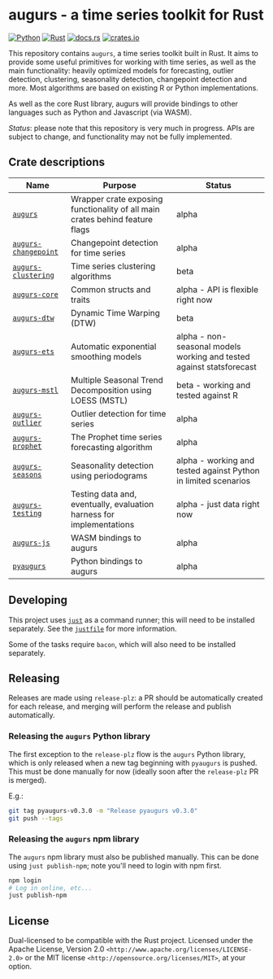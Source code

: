 # augurs - a time series toolkit for Rust

[![Python](https://github.com/grafana/augurs/actions/workflows/python.yml/badge.svg)](https://github.com/grafana/augurs/actions/workflows/python.yml)
[![Rust](https://github.com/grafana/augurs/actions/workflows/rust.yml/badge.svg)](https://github.com/grafana/augurs/actions/workflows/rust.yml)
[![docs.rs](https://docs.rs/augurs-core/badge.svg)](https://docs.rs/augurs-core)
[![crates.io](https://img.shields.io/crates/v/augurs-core.svg)](https://crates.io/crates/augurs-core)

This repository contains `augurs`, a time series toolkit built in Rust.
It aims to provide some useful primitives for working with time series,
as well as the main functionality: heavily optimized models for forecasting,
outlier detection, clustering, seasonality detection, changepoint detection
and more. Most algorithms are based on existing R or Python implementations.

As well as the core Rust library, augurs will provide bindings to other
languages such as Python and Javascript (via WASM).

*Status*: please note that this repository is very much in progress.
APIs are subject to change, and functionality may not be fully implemented.

## Crate descriptions

| Name                     | Purpose                                                                      | Status                                                               |
| ------------------------ | ---------------------------------------------------------------------------- | -------------------------------------------------------------------- |
| [`augurs`]               | Wrapper crate exposing functionality of all main crates behind feature flags | alpha                                                                |
| [`augurs-changepoint`][] | Changepoint detection for time series                                        | alpha                                                                |
| [`augurs-clustering`][]  | Time series clustering algorithms                                            | beta                                                                 |
| [`augurs-core`][]        | Common structs and traits                                                    | alpha - API is flexible right now                                    |
| [`augurs-dtw`][]         | Dynamic Time Warping (DTW)                                                   | beta                                                                 |
| [`augurs-ets`][]         | Automatic exponential smoothing models                                       | alpha - non-seasonal models working and tested against statsforecast |
| [`augurs-mstl`][]        | Multiple Seasonal Trend Decomposition using LOESS (MSTL)                     | beta - working and tested against R                                  |
| [`augurs-outlier`][]     | Outlier detection for time series                                            | alpha                                                                |
| [`augurs-prophet`][]     | The Prophet time series forecasting algorithm                                | alpha                                                                |
| [`augurs-seasons`][]     | Seasonality detection using periodograms                                     | alpha - working and tested against Python in limited scenarios       |
| [`augurs-testing`][]     | Testing data and, eventually, evaluation harness for implementations         | alpha - just data right now                                          |
| [`augurs-js`][]          | WASM bindings to augurs                                                      | alpha                                                                |
| [`pyaugurs`][]           | Python bindings to augurs                                                    | alpha                                                                |

## Developing

This project uses [`just`] as a command runner; this will need to be installed separately.
See the [`justfile`](./justfile) for more information.

Some of the tasks require `bacon`, which will also need to be installed separately.

## Releasing

Releases are made using `release-plz`: a PR should be automatically created for each release, and merging will perform the release and publish automatically.

### Releasing the `augurs` Python library

The first exception to the `release-plz` flow is the `augurs` Python library, which is only released when a new tag beginning with `pyaugurs` is pushed. This must be done manually for now (ideally soon after the `release-plz` PR is merged).

E.g.:

```bash
git tag pyaugurs-v0.3.0 -m "Release pyaugurs v0.3.0"
git push --tags
```

### Releasing the `augurs` npm library

The `augurs` npm library must also be published manually. This can be done using `just publish-npm`; note you'll need to login with npm first.

```bash
npm login
# Log in online, etc...
just publish-npm
```

## License

Dual-licensed to be compatible with the Rust project.
Licensed under the Apache License, Version 2.0 `<http://www.apache.org/licenses/LICENSE-2.0>` or the MIT license `<http://opensource.org/licenses/MIT>`, at your option.

[`augurs`]: https://crates.io/crates/augurs
[`augurs-changepoint`]: https://crates.io/crates/augurs-changepoint
[`augurs-clustering`]: https://crates.io/crates/augurs-clustering
[`augurs-core`]: https://crates.io/crates/augurs-core
[`augurs-dtw`]: https://crates.io/crates/augurs-dtw
[`augurs-ets`]: https://crates.io/crates/augurs-ets
[`augurs-mstl`]: https://crates.io/crates/augurs-mstl
[`augurs-js`]: https://crates.io/crates/augurs-js
[`augurs-outlier`]: https://crates.io/crates/augurs-outlier
[`augurs-prophet`]: https://crates.io/crates/augurs-prophet
[`augurs-seasons`]: https://crates.io/crates/augurs-seasons
[`augurs-testing`]: https://crates.io/crates/augurs-testing
[`pyaugurs`]: https://crates.io/crates/pyaugurs
[`just`]: https://just.systems/man/en/
[`bacon`]: https://dystroy.org/bacon
